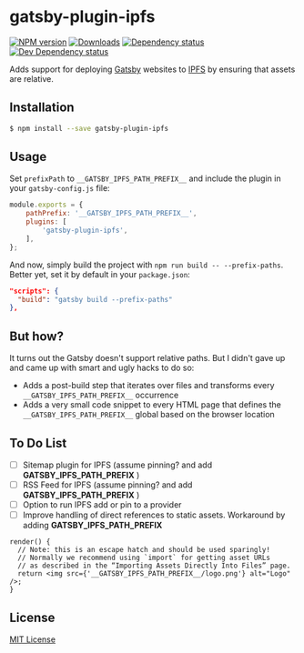 # gatsby-plugin-ipfs

[![NPM version][npm-image]][npm-url] [![Downloads][downloads-image]][npm-url] [![Dependency status][david-dm-image]][david-dm-url] [![Dev Dependency status][david-dm-dev-image]][david-dm-dev-url]

[npm-url]:https://npmjs.org/package/gatsby-plugin-ipfs
[npm-image]:https://img.shields.io/npm/v/gatsby-plugin-ipfs.svg
[downloads-image]:https://img.shields.io/npm/dm/gatsby-plugin-ipfs.svg
[david-dm-url]:https://david-dm.org/moxystudio/gatsby-plugin-ipfs
[david-dm-image]:https://img.shields.io/david/moxystudio/gatsby-plugin-ipfs.svg
[david-dm-dev-url]:https://david-dm.org/moxystudio/gatsby-plugin-ipfs?type=dev
[david-dm-dev-image]:https://img.shields.io/david/dev/moxystudio/gatsby-plugin-ipfs.svg

Adds support for deploying [Gatsby](https://www.gatsbyjs.org/) websites to [IPFS](https://ipfs.io/) by ensuring that assets are relative.


## Installation

```sh
$ npm install --save gatsby-plugin-ipfs
```


## Usage

Set `prefixPath` to `__GATSBY_IPFS_PATH_PREFIX__` and include the plugin in your `gatsby-config.js` file:

```js
module.exports = {
    pathPrefix: '__GATSBY_IPFS_PATH_PREFIX__',
    plugins: [
        'gatsby-plugin-ipfs',
    ],
};
```

And now, simply build the project with `npm run build -- --prefix-paths`. Better yet, set it by default in your `package.json`:

```json
"scripts": {
  "build": "gatsby build --prefix-paths"
},
```


## But how?

It turns out the Gatsby doesn't support relative paths. But I didn't gave up and came up with smart and ugly hacks to do so:

- Adds a post-build step that iterates over files and transforms every `__GATSBY_IPFS_PATH_PREFIX__` occurrence
- Adds a very small code snippet to every HTML page that defines the `__GATSBY_IPFS_PATH_PREFIX__` global based on the browser location

## To Do List

- [ ] Sitemap plugin for IPFS (assume pinning? and add __GATSBY_IPFS_PATH_PREFIX__ )
- [ ] RSS Feed for IPFS (assume pinning? and add __GATSBY_IPFS_PATH_PREFIX__ )
- [ ] Option to run IPFS add or pin to a provider
- [ ] Improve handling of direct references to static assets. Workaround by adding __GATSBY_IPFS_PATH_PREFIX__  
```
render() {
  // Note: this is an escape hatch and should be used sparingly!
  // Normally we recommend using `import` for getting asset URLs
  // as described in the “Importing Assets Directly Into Files” page.
  return <img src={'__GATSBY_IPFS_PATH_PREFIX__/logo.png'} alt="Logo" />;
}
```
## License

[MIT License](http://opensource.org/licenses/MIT)
